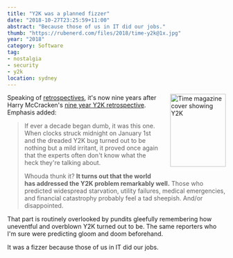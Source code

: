 ```yaml
---
title: "Y2K was a planned fizzer"
date: "2018-10-27T23:25:59+11:00"
abstract: "Because those of us in IT did our jobs."
thumb: "https://rubenerd.com/files/2018/time-y2k@1x.jpg"
year: "2018"
category: Software
tag:
- nostalgia
- security
- y2k
location: sydney
---
```

<p><img src="https://rubenerd.com/files/2018/time-y2k@1x.jpg" srcset="https://rubenerd.com/files/2018/time-y2k@1x.jpg 1x, https://rubenerd.com/files/2018/time-y2k@2x.jpg 2x" alt="Time magazine cover showing Y2K" style="width:128px; height:168px; float:right; margin:0 0 1em 2em" /></p>

Speaking of [retrospectives], it's now nine years after Harry McCracken's [nine year Y2K retrospective]. Emphasis added:

> If ever a decade began dumb, it was this one. When clocks struck midnight on January 1st and the dreaded Y2K bug turned out to be nothing but a mild irritant, it proved once again that the experts often don't know what the heck they're talking about.
> 
> Whouda thunk it? **It turns out that the world has addressed the Y2K problem remarkably well.** Those who predicted widespread starvation, utility failures, medical emergencies, and financial catastrophy probably feel a tad sheepish. And/or disappointed.

That part is routinely overlooked by pundits gleefully remembering how uneventful and overblown Y2K turned out to be. The same reporters who I'm sure were predicting gloom and doom beforehand.

It was a fizzer because those of us in IT did our jobs.

[nine year Y2K retrospective]: https://www.pcworld.com/article/185287/lamest_tech_moments_of_the_decade.html
[retrospectives]: https://rubenerd.com/a-sysinternals-retrospective/

